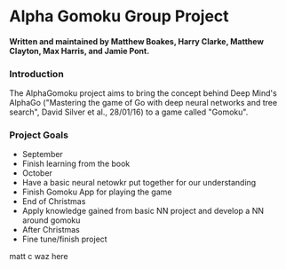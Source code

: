 # Alpha Gomoku Group Project
#### Written and maintained by Matthew Boakes, Harry Clarke, Matthew Clayton, Max Harris, and Jamie Pont.

### Introduction

The AlphaGomoku project aims to bring the concept behind Deep Mind's AlphaGo ("Mastering the game of Go with deep neural networks and tree search", David Silver et al., 28/01/16) to a game called "Gomoku".

### Project Goals
* September
 * Finish learning from the book
* October 
 * Have a basic neural netowkr put together for our understanding
 * Finish Gomoku App for playing the game
* End of Christmas 
 * Apply knowledge gained from basic NN project and develop a NN around gomoku
* After Christmas
 * Fine tune/finish project

matt c waz here

